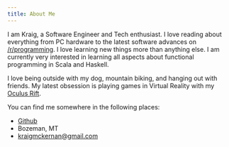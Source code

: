 ```yaml
---
title: About Me
---
```


I am Kraig, a Software Engineer and Tech enthusiast. I love reading about everything from PC hardware to the latest software advances on [/r/programming](https://reddit.com/r/programming). I love learning new things more than anything else. I am currently very interested in learning all aspects about functional programming in Scala and Haskell.

I love being outside with my dog, mountain biking, and hanging out with friends. My latest obsession is playing games in Virtual Reality with my [Oculus Rift](https://reddit.com/r/oculus).


You can find me somewhere in the following places:

* [Github](https://github.com/kraigmckernan)
* Bozeman, MT
* [kraigmckernan@gmail.com](mailto:kraigmckernan@gmail.com)
